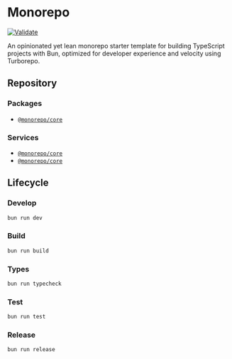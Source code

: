 # Monorepo

[![Validate](https://github.com/juriadams/monorepo-starter/actions/workflows/validate.yml/badge.svg)](https://github.com/juriadams/monorepo-starter/actions/workflows/validate.yml)

An opinionated yet lean monorepo starter template for building TypeScript projects with Bun, optimized for developer experience and velocity using Turborepo.

## Repository

### Packages

- [`@monorepo/core`](/packages/core/readme.md)

### Services

- [`@monorepo/core`](/services/api/readme.md)
- [`@monorepo/core`](/services/db/readme.md)

## Lifecycle

### Develop

```bash
bun run dev
```

### Build

```bash
bun run build
```

### Types

```bash
bun run typecheck
```

### Test

```bash
bun run test
```

### Release

```bash
bun run release
```